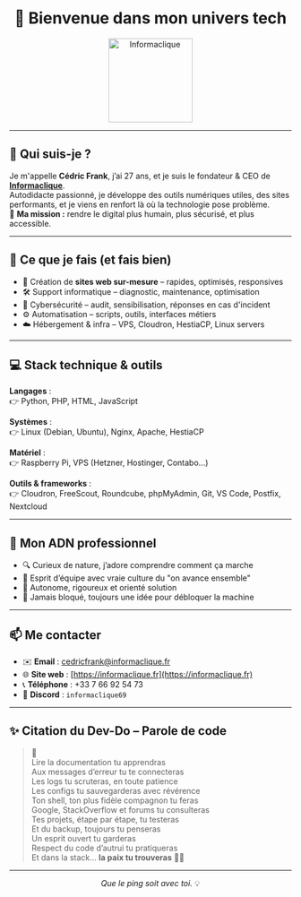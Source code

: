 <h1 align="center">🚀 Bienvenue dans mon univers tech</h1>

<p align="center">
  <img src="https://informaclique.fr/assets/images/logo.jpg" alt="Informaclique" width="150">
</p>

---

## 👋 Qui suis-je ?

Je m'appelle **Cédric Frank**, j’ai 27 ans, et je suis le fondateur & CEO de [**Informaclique**](https://informaclique.fr).  
Autodidacte passionné, je développe des outils numériques utiles, des sites performants, et je viens en renfort là où la technologie pose problème.  
🎯 **Ma mission :** rendre le digital plus humain, plus sécurisé, et plus accessible.

---

## 🧠 Ce que je fais (et fais bien)

- 🚀 Création de **sites web sur-mesure** – rapides, optimisés, responsives  
- 🛠️ Support informatique – diagnostic, maintenance, optimisation  
- 🔐 Cybersécurité – audit, sensibilisation, réponses en cas d'incident  
- ⚙️ Automatisation – scripts, outils, interfaces métiers  
- ☁️ Hébergement & infra – VPS, Cloudron, HestiaCP, Linux servers

---

## 💻 Stack technique & outils

**Langages** :  
👉 Python, PHP, HTML, JavaScript  

**Systèmes** :  
👉 Linux (Debian, Ubuntu), Nginx, Apache, HestiaCP  

**Matériel** :  
👉 Raspberry Pi, VPS (Hetzner, Hostinger, Contabo...)  

**Outils & frameworks** :  
👉 Cloudron, FreeScout, Roundcube, phpMyAdmin, Git, VS Code, Postfix, Nextcloud

---

## 🌱 Mon ADN professionnel

- 🔍 Curieux de nature, j’adore comprendre comment ça marche  
- 🤝 Esprit d’équipe avec vraie culture du "on avance ensemble"  
- 🧠 Autonome, rigoureux et orienté solution  
- 🔧 Jamais bloqué, toujours une idée pour débloquer la machine

---

## 📫 Me contacter

- ✉️ **Email** : [cedricfrank@informaclique.fr](mailto:cedricfrank@informaclique.fr)  
- 🌐 **Site web** : [https://informaclique.fr](https://informaclique.fr)  
- 📞 **Téléphone** : +33 7 66 92 54 73  
- 💬 **Discord** : `informaclique69`

---

## ✨ Citation du Dev-Do – Parole de code

> 📜  
> Lire la documentation tu apprendras  
> Aux messages d’erreur tu te connecteras  
> Les logs tu scruteras, en toute patience  
> Les configs tu sauvegarderas avec révérence  
> Ton shell, ton plus fidèle compagnon tu feras  
> Google, StackOverflow et forums tu consulteras  
> Tes projets, étape par étape, tu testeras  
> Et du backup, toujours tu penseras  
> Un esprit ouvert tu garderas  
> Respect du code d’autrui tu pratiqueras  
> Et dans la stack… **la paix tu trouveras** 🧘‍♂️

---

<p align="center">
  <em>Que le ping soit avec toi.</em> 💡
</p>

<!---
CedricPoint/CedricPoint is a ✨ special ✨ repository because its `README.md` (this file) appears on your GitHub profile.
--->
